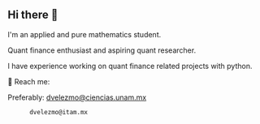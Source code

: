 ## Hi there 👋
I'm an applied and pure mathematics student. 

Quant finance enthusiast and aspiring quant researcher.

I have experience working on quant finance related projects with python.

📨 Reach me: 

Preferably: dvelezmo@ciencias.unam.mx

          dvelezmo@itam.mx

